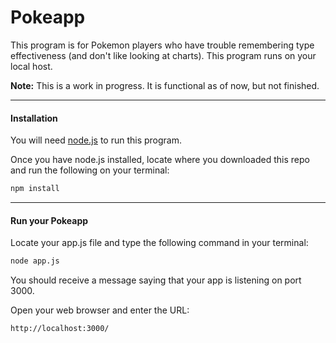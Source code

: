 # Pokeapp

This program is for Pokemon players who have trouble remembering type effectiveness (and don't like looking at charts). This program runs on your local host.

**Note:** This is a work in progress. It is functional as of now, but not finished. 

---

#### Installation

You will need [node.js](nodejs.org) to run this program.

Once you have node.js installed, locate where you downloaded this repo and run the following on your terminal:

```bash
npm install
```

---

#### Run your Pokeapp

Locate your app.js file and type the following command in your terminal:

```bash
node app.js
```

You should receive a message saying that your app is listening on port 3000.

Open your web browser and enter the URL:

```
http://localhost:3000/
```
